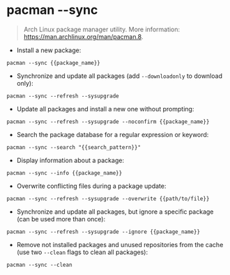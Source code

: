 # pacman --sync

> Arch Linux package manager utility.
> More information: <https://man.archlinux.org/man/pacman.8>.

- Install a new package:

`pacman --sync {{package_name}}`

- Synchronize and update all packages (add `--downloadonly` to download only):

`pacman --sync --refresh --sysupgrade`

- Update all packages and install a new one without prompting:

`pacman --sync --refresh --sysupgrade --noconfirm {{package_name}}`

- Search the package database for a regular expression or keyword:

`pacman --sync --search "{{search_pattern}}"`

- Display information about a package:

`pacman --sync --info {{package_name}}`

- Overwrite conflicting files during a package update:

`pacman --sync --refresh --sysupgrade --overwrite {{path/to/file}}`

- Synchronize and update all packages, but ignore a specific package (can be used more than once):

`pacman --sync --refresh --sysupgrade --ignore {{package_name}}`

- Remove not installed packages and unused repositories from the cache (use two `--clean` flags to clean all packages):

`pacman --sync --clean`
